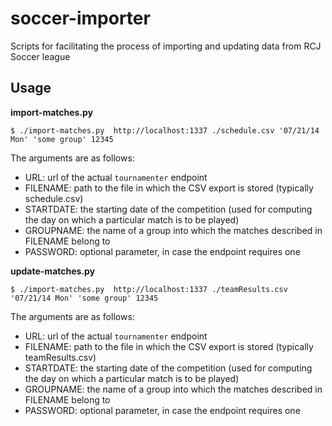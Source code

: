 soccer-importer
===============

Scripts for facilitating the process of importing and updating data from RCJ Soccer league


Usage
-----


**import-matches.py**

    $ ./import-matches.py  http://localhost:1337 ./schedule.csv '07/21/14 Mon' 'some group' 12345

The arguments are as follows:

- URL: url of the actual `tournamenter` endpoint
- FILENAME: path to the file in which the CSV export is stored (typically
  schedule.csv)
- STARTDATE: the starting date of the competition (used for computing the day
  on which a particular match is to be played)
- GROUPNAME: the name of a group into which the matches described in FILENAME
  belong to
- PASSWORD: optional parameter, in case the endpoint requires one


**update-matches.py**


    $ ./import-matches.py  http://localhost:1337 ./teamResults.csv '07/21/14 Mon' 'some group' 12345

The arguments are as follows:

- URL: url of the actual `tournamenter` endpoint
- FILENAME: path to the file in which the CSV export is stored (typically
  teamResults.csv)
- STARTDATE: the starting date of the competition (used for computing the day
  on which a particular match is to be played)
- GROUPNAME: the name of a group into which the matches described in FILENAME
  belong to
- PASSWORD: optional parameter, in case the endpoint requires one


